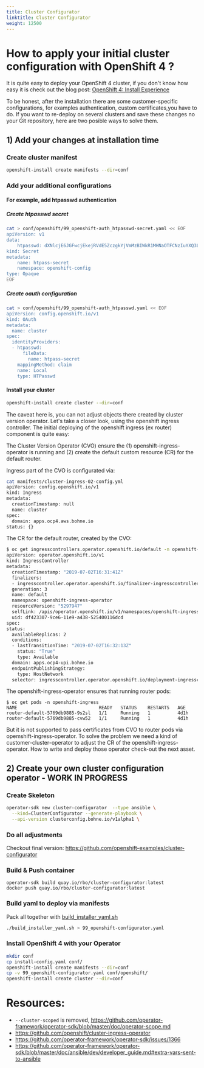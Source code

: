 ```yaml
---
title: Cluster Configurator
linktitle: Cluster Configurator
weight: 12500
---
```

# How to apply your initial cluster configuration with OpenShift 4 ?

It is quite easy to deploy your OpenShift 4 cluster, if you don't know how easy it is check out the blog post: [OpenShift 4: Install Experience](https://blog.openshift.com/openshift-4-install-experience/)

To be honest, after the installation there are some customer-specific configurations, for examples authentication, custom certificates,you have to do. If you want to re-deploy on several clusters and save these changes no your Git repository, here are two posible ways to solve them.

## 1) Add your changes at installation time

### Create cluster manifest

```bash
openshift-install create manifests --dir=conf
```

### Add your additional configurations

#### For example, add htpasswd authentication

##### Create htpasswd secret

```bash
cat > conf/openshift/99_openshift-auth_htpasswd-secret.yaml << EOF
apiVersion: v1
data:
    htpasswd: dXNlcjE6JGFwcjEkejRVdE5ZczgkYjVmMzBIWkR1MHNaOTFCNzIuYXQ3LwoKYWRtaW46JGFwcjEkNkpQOS95eXUkTWZjSlRPU3hqMzRFWTNKYUo5Ui94MAoK
kind: Secret
metadata:
    name: htpass-secret
    namespace: openshift-config
type: Opaque
EOF
```

##### Create oauth configuration

```bash
cat > conf/openshift/99_openshift-auth_htpasswd.yaml << EOF
apiVersion: config.openshift.io/v1
kind: OAuth
metadata:
  name: cluster
spec:
  identityProviders:
  - htpasswd:
      fileData:
        name: htpass-secret
    mappingMethod: claim
    name: Local
    type: HTPasswd
```

#### Install your cluster

```bash
openshift-install create cluster --dir=conf
```

The caveat here is, you can not adjust objects there created by cluster version operator. Let's take a closer look, using the openshift ingress controller. The initial deploying of the openshift ingress (ex router) component is quite easy:

The Cluster Version Operator (CVO) ensure the (1) openshift-ingress-operator is running and (2) create the default custom resource (CR) for the default router.

Ingress part of the CVO is configurated via:

```bash
cat manifests/cluster-ingress-02-config.yml
apiVersion: config.openshift.io/v1
kind: Ingress
metadata:
  creationTimestamp: null
  name: cluster
spec:
  domain: apps.ocp4.aws.bohne.io
status: {}
```

The CR for the default router, created by the CVO:

```bash
$ oc get ingresscontrollers.operator.openshift.io/default -n openshift-ingress-operator -o yaml
apiVersion: operator.openshift.io/v1
kind: IngressController
metadata:
  creationTimestamp: "2019-07-02T16:31:41Z"
  finalizers:
  - ingresscontroller.operator.openshift.io/finalizer-ingresscontroller
  generation: 3
  name: default
  namespace: openshift-ingress-operator
  resourceVersion: "5297947"
  selfLink: /apis/operator.openshift.io/v1/namespaces/openshift-ingress-operator/ingresscontrollers/default
  uid: df423307-9ce6-11e9-a438-525400116dcd
spec:
status:
  availableReplicas: 2
  conditions:
  - lastTransitionTime: "2019-07-02T16:32:13Z"
    status: "True"
    type: Available
  domain: apps.ocp4-upi.bohne.io
  endpointPublishingStrategy:
    type: HostNetwork
  selector: ingresscontroller.operator.openshift.io/deployment-ingresscontroller=default
```

The openshift-ingress-operator ensures that running router pods:

```bsah
$ oc get pods -n openshift-ingress
NAME                              READY   STATUS    RESTARTS   AGE
router-default-5769db9885-9s2sl   1/1     Running   1          4d1h
router-default-5769db9885-cvw52   1/1     Running   1          4d1h
```

But it is not supported to pass certificates from CVO to router pods via opemshift-ingress-operator. To solve the problem we need a kind of customer-cluster-operator to adjust the CR of the openshift-ingress-operator. How to write and deploy those operator check-out the next asset.

## 2) Create your own cluster configuration operator - WORK IN PROGRESS

### Create Skeleton

```bash
operator-sdk new cluster-configurator  --type ansible \
  --kind=ClusterConfigurator --generate-playbook \
  --api-version clusterconfig.bohne.io/v1alpha1 \
```

### Do all adjustments

Checkout final version: https://github.com/openshift-examples/cluster-configurator

### Build & Push container

```
operator-sdk build quay.io/rbo/cluster-configurator:latest
docker push quay.io/rbo/cluster-configurator:latest
```

### Build yaml to deploy via manifests

Pack all together with  [build_installer_yaml.sh](https://github.com/openshift-examples/cluster-configurator/blob/master/build_installer_yaml.sh)

```bash
./build_installer_yaml.sh > 99_openshift-configurator.yaml
```

### Install OpenShift 4 with your Operator

```bash
mkdir conf
cp install-config.yaml conf/
openshift-install create manifests --dir=conf
cp -v 99_openshift-configurator.yaml conf/openshift/
openshift-install create cluster --dir=conf
```


# Resources:

- `--cluster-scoped` is removed, https://github.com/operator-framework/operator-sdk/blob/master/doc/operator-scope.md
- https://github.com/openshift/cluster-ingress-operator
- https://github.com/operator-framework/operator-sdk/issues/1366
- https://github.com/operator-framework/operator-sdk/blob/master/doc/ansible/dev/developer_guide.md#extra-vars-sent-to-ansible
